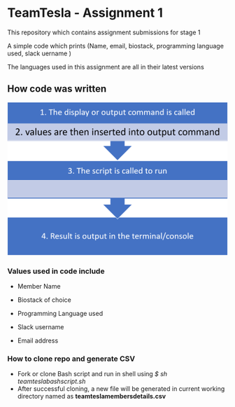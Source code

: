 # TeamTesla - Assignment 1

This repository which contains assignment submissions for stage 1

A simple code which prints (Name, email, biostack, programming language used, slack uername )

The languages used in this assignment are all in their latest versions

## How code was written

![flowchart](Picture1.png)

### Values used in code include

* Member Name

* Biostack of choice

* Programming Language used

* Slack username

* Email address

### How to clone repo and generate CSV

* Fork or clone Bash script and run in shell using *$ sh teamteslabashscript.sh*
* After successful cloning, a new file will be generated in current working directory named as **teamteslamembersdetails.csv**
